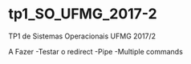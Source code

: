 # tp1_SO_UFMG_2017-2
TP1 de Sistemas Operacionais UFMG 2017/2

A Fazer 
-Testar o redirect
-Pipe
-Multiple commands
